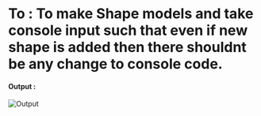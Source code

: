 # To : To make Shape models and take console input such that even if new shape is added then there shouldnt be any change to console code.

#### Output :

![Output](https://i.imgur.com/UJuNXDd.png)